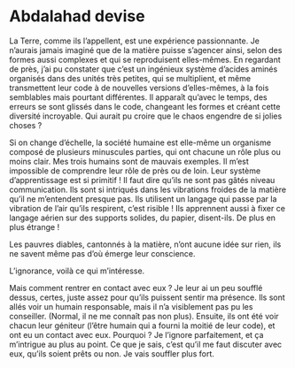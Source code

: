 # Abdalahad devise

La Terre, comme ils l’appellent, est une expérience passionnante.
Je n’aurais jamais imaginé que de la matière puisse s’agencer ainsi, selon des formes aussi complexes et qui se reproduisent elles-mêmes.
En regardant de près, j’ai pu constater que c’est un ingénieux système d’acides aminés organisés dans des unités très petites, qui se multiplient, et même transmettent leur code à de nouvelles versions d’elles-mêmes, à la fois semblables mais pourtant différentes.
Il apparaît qu’avec le temps, des erreurs se sont glissés dans le code, changeant les formes et créant cette diversité incroyable.
Qui aurait pu croire que le chaos engendre de si jolies choses ?

Si on change d’échelle, la société humaine est elle-même un organisme composé de plusieurs minuscules parties, qui ont chacune un rôle plus ou moins clair.
Mes trois humains sont de mauvais exemples.
Il m’est impossible de comprendre leur rôle de près ou de loin.
Leur système d’apprentissage est si primitif !
Il faut dire qu’ils ne sont pas gâtés niveau communication.
Ils sont si intriqués dans les vibrations froides de la matière qu’il ne m’entendent presque pas.
Ils utilisent un langage qui passe par la vibration de l’air qu’ils respirent, c’est risible !
Ils apprennent aussi à fixer ce langage aérien sur des supports solides, du papier, disent-ils.
De plus en plus étrange !

Les pauvres diables, cantonnés à la matière, n’ont aucune idée sur rien, ils ne savent même pas d’où émerge leur conscience.

L’ignorance, voilà ce qui m’intéresse.

Mais comment rentrer en contact avec eux ?
Je leur ai un peu soufflé dessus, certes, juste assez pour qu’ils puissent sentir ma présence.
Ils sont allés voir un humain responsable, mais il n’a visiblement pas pu les conseiller.
(Normal, il ne me connaît pas non plus).
Ensuite, ils ont été voir chacun leur géniteur (l’être humain qui a fourni la moitié de leur code), et ont eu un contact avec eux.
Pourquoi ?
Je l’ignore parfaitement, et ça m’intrigue au plus au point.
Ce que je sais, c’est qu’il me faut discuter avec eux, qu’ils soient prêts ou non.
Je vais souffler plus fort.
